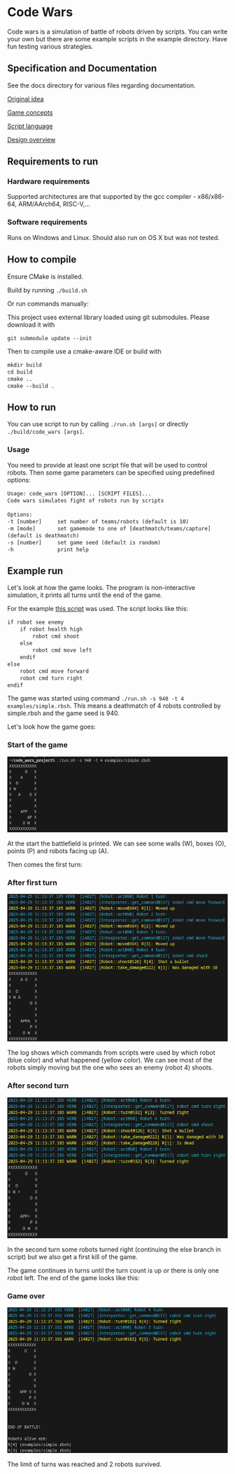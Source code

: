 # Code Wars

Code wars is a simulation of battle of robots driven by scripts.
You can write your own but there are some example scripts in the example directory.
Have fun testing various strategies. 

## Specification and Documentation

See the docs directory for various files regarding documentation.

[Original idea](docs/proposal.md)

[Game concepts](docs/game-description.md)

[Script language](docs/language.md)

[Design overview](docs/project-design.md)

## Requirements to run

### Hardware requirements

Supported architectures are that supported by the gcc compiler - x86/x86-64, ARM/AArch64, RISC-V,...

### Software requirements

Runs on Windows and Linux. Should also run on OS X but was not tested.

## How to compile

Ensure CMake is installed.

Build by running `./build.sh`

Or run commands manually:

This project uses external library loaded using git submodules.
Please download it with
```
git submodule update --init
```

Then to compile use a cmake-aware IDE or build with
```
mkdir build
cd build
cmake ..
cmake --build .
```

## How to run

You can use script to run by calling `./run.sh [args]` or directly `./build/code_wars [args]`.

### Usage

You need to provide at least one script file that will be used to control robots.
Then some game parameters can be specified using predefined options:

```
Usage: code_wars [OPTION]... [SCRIPT FILES]...
Code wars simulates fight of robots run by scripts

Options:
-t [number]     set number of teams/robots (default is 10)
-m [mode]       set gamemode to one of [deathmatch/teams/capture] (default is deathmatch)
-s [number]     set game seed (default is random)
-h              print help
```

## Example run

Let's look at how the game looks. The program is non-interactive simulation, it prints all turns until the end of the game.

For the example [this script](examples/simple.rbsh) was used.
The script looks like this:

```
if robot see enemy
    if robot health high
        robot cmd shoot
    else
        robot cmd move left
    endif
else
    robot cmd move forward
    robot cmd turn right
endif
```

The game was started using command `./run.sh -s 940 -t 4 examples/simple.rbsh`.
This means a deathmatch of 4 robots controlled by simple.rbsh and the game seed is 940.

Let's look how the game goes:

### Start of the game

![Screenshot 1](docs/example-run/cdwars1.png)

At the start the battlefield is printed. We can see some walls (W), boxes (O), points (P) and robots facing up (A).

Then comes the first turn:

### After first turn

![Screenshot 2](docs/example-run/cdwars2.png)

The log shows which commands from scripts were used by which robot (blue color) and what happened (yellow color).
We can see most of the robots simply moving but the one who sees an enemy (robot 4) shoots.

### After second turn

![Screenshot 3](docs/example-run/cdwars3.png)

In the second turn some robots turned right (continuing the else branch in script) but we also get a first kill of the game.

The game continues in turns until the turn count is up or there is only one robot left.
The end of the game looks like this:

### Game over

![Screenshot 4](docs/example-run/cdwars4.png)

The limit of turns was reached and 2 robots survived.